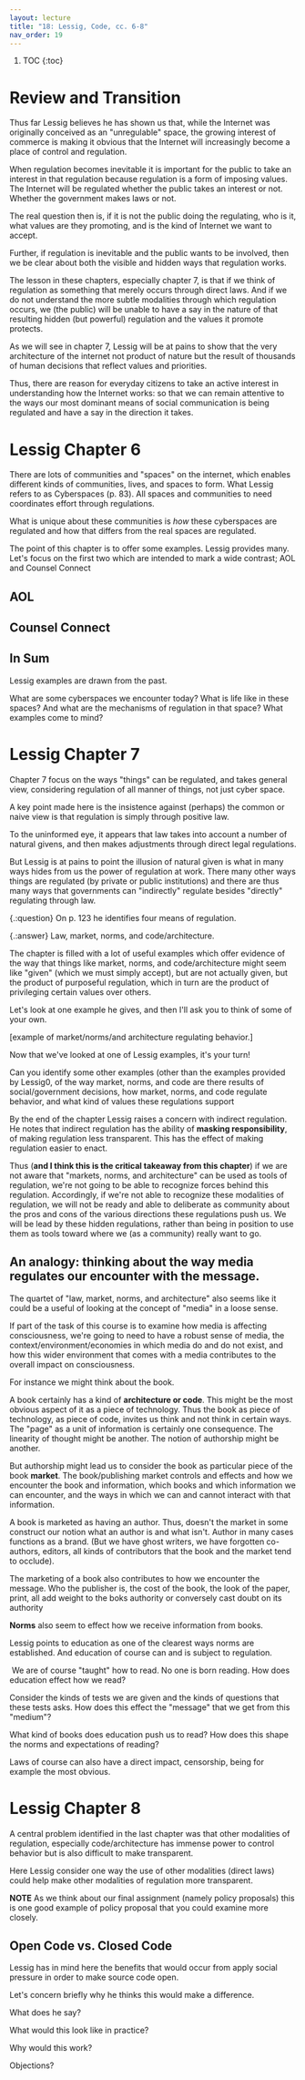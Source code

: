 ```yaml
---
layout: lecture
title: "18: Lessig, Code, cc. 6-8"
nav_order: 19
---
```



1. TOC 
{:toc}

# Review and Transition

Thus far Lessig believes he has shown us that, while the Internet was originally conceived as an "unregulable" space, the growing interest of commerce is making it obvious that the Internet will increasingly become a place of control and regulation.

When regulation becomes inevitable it is important for the public to take an interest in that regulation because regulation is a form of imposing values. The Internet will be regulated whether the public takes an interest or not. Whether the government makes laws or not. 

The real question then is, if it is not the public doing the regulating, who is it, what values are they promoting, and is the kind of Internet we want to accept. 

Further, if regulation is inevitable and the public wants to be involved, then we be clear about both the visible and hidden ways that regulation works.

The lesson in these chapters, especially chapter 7, is that if we think of regulation as something that merely occurs through direct laws. And if we do not understand the more subtle modalities through which regulation occurs, we (the public) will be unable to have a say in the nature of that resulting hidden (but powerful) regulation and the values it promote protects. 

As we will see in chapter 7, Lessig will be at pains to show that the very architecture of the internet not product of nature but the result of thousands of human decisions that reflect values and priorities. 

Thus, there are reason for everyday citizens to take an active interest in understanding how the Internet works: so that we can remain attentive to the ways our most dominant means of social communication is being regulated and have a say in the direction it takes.


# Lessig Chapter 6

There are lots of communities and "spaces" on the internet, which enables different kinds of communities, lives, and spaces to form. What Lessig refers to as Cyberspaces (p. 83). All spaces and communities to need coordinates effort through regulations. 

What is unique about these communities is *how* these cyberspaces are regulated and how that differs from the real spaces are regulated.

The point of this chapter is to offer some examples. Lessig provides many. Let's focus on the first two which are intended to mark a wide contrast; AOL and Counsel Connect

## AOL

## Counsel Connect

## In Sum

<div class="discussion" markdown="1">

Lessig examples are drawn from the past. 

<span class="respond">What are some cyberspaces we encounter today? What is life like in these spaces? And what are the mechanisms of regulation in that space? What examples come to mind?

</div>

# Lessig Chapter 7

Chapter 7 focus on the ways "things" can be regulated, and takes general view, considering regulation of all manner of things, not just cyber space.

A key point made here is the insistence against (perhaps) the common or naive view is that regulation is simply through positive law.

To the uninformed eye, it appears that law takes into account a number of natural givens, and then makes adjustments through direct legal regulations.

But Lessig is at pains to point the illusion of natural given is what in many ways hides from us the power of regulation at work. There many other ways things are regulated (by private or public institutions) and there are thus many ways that governments can "indirectly" regulate besides "directly" regulating through law.

{.:question} 
On p. 123 he identifies four means of regulation.

{.:answer}
Law, market, norms, and code/architecture.

The chapter is filled with a lot of useful examples which offer evidence of the way that things like market, norms, and code/architecture might seem like "given" (which we must simply accept), but are not actually given, but the product of purposeful regulation, which in turn are the product of privileging certain values over others.

Let's look at one example he gives, and then I'll ask you to think of some of your own.

[example of market/norms/and architecture regulating behavior.]

<div class="discussion" markdown="1">
Now that we've looked at one of Lessig examples, it's your turn!

<span class="respond"> Can you identify some other examples (other than the examples provided by Lessig0, of the way market, norms, and code are there results of social/government decisions, how market, norms, and code regulate behavior, and what kind of values these regulations support

</div>


By the end of the chapter Lessig raises a concern with indirect regulation. He notes that indirect regulation has the ability of **masking responsibility**, of making regulation less transparent. This has the effect of making regulation easier to enact. 

Thus (**and I think this is the critical takeaway from this chapter**) if we are not aware that "markets, norms, and architecture" can be used as tools of regulation, we're not going to be able to recognize forces behind this regulation. Accordingly, if we're not able to recognize these modalities of regulation, we will not be ready and able to deliberate as community about the pros and cons of the various directions these regulations push us. We will be lead by these hidden regulations, rather than being in position to use them as tools toward where we (as a community) really want to go.

## An analogy: thinking about the way media regulates our encounter with the message.

The quartet of "law, market, norms, and architecture" also seems like it could be a useful of looking at the concept of "media" in a loose sense. 

If part of the task of this course is to examine how media is affecting consciousness, we're going to need to have a robust sense of media, the context/environment/economies in which media do and do not exist, and how this wider environment that comes with a media contributes to the overall impact on consciousness.

For instance we might think about the book.

A book certainly has a kind of **architecture or code**. This might be the most obvious aspect of it as a piece of technology. Thus the book as piece of technology, as piece of code, invites us think and not think in certain ways. The "page" as a unit of information is certainly one consequence. The linearity of thought might be another. The notion of authorship might be another.

But authorship might lead us to consider the book as particular piece of the book **market**. The book/publishing market controls and effects and how we encounter the book and information, which books and which information we can encounter, and the ways in which we can and cannot interact with that information.

A book is marketed as having an author. Thus, doesn't the market in some construct our notion what an author is and what isn't. Author in many cases functions as a brand. (But we have ghost writers, we have forgotten co-authors, editors, all kinds of contributors that the book and the market tend to occlude).

The marketing of a book also contributes to how we encounter the message. Who the publisher is, the cost of the book, the look of the paper, print, all add weight to the boks authority or conversely cast doubt on its authority

**Norms** also seem to effect how we receive information from books.

Lessig points to education as one of the clearest ways norms are established. And education of course can and is subject to regulation.

 We are of course "taught" how to read. No one is born reading. How does education effect how we read?

Consider the kinds of tests we are given and the kinds of questions that these tests asks. How does this effect the "message" that we get from this "medium"?

What kind of books does education push us to read? How does this shape the norms and expectations of reading?

Laws of course can also have a direct impact, censorship, being for example the most obvious.

# Lessig Chapter 8

A central problem identified in the last chapter was that other modalities of regulation, especially code/architecture has immense power to control behavior but is also difficult to make transparent. 

Here Lessig consider one way the use of other modalities (direct laws) could help make other modalities of regulation more transparent.

**NOTE** As we think about our final assignment (namely policy proposals) this is one good example of policy proposal that you could examine more closely. 

## Open Code vs. Closed Code

Lessig has in mind here the benefits that would occur from apply social pressure in order to make source code open. 

Let's concern briefly why he thinks this would make a difference.

<div class="discussion" markdown="1">
What does he say?

What would this look like in practice?

Why would this work?

Objections?
</div>




